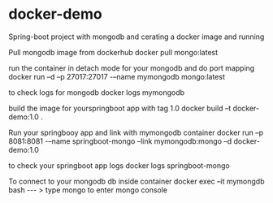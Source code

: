 # docker-demo
Spring-boot project with mongodb and cerating a docker image and running

Pull mongodb image from dockerhub
docker pull mongo:latest

run the container in detach mode  for your mongodb and do port mapping
docker run –d –p 27017:27017 -–name mymongodb mongo:latest

to check logs for mongodb
docker logs mymongodb

build the image for yourspringboot app with tag 1.0
docker build –t docker-demo:1.0 .

Run your springbooy app and link with mymongodb container
docker run –p 8081:8081 -–name springboot-mongo –link mymongodb:mongo –d docker-demo:1.0

to check your springboot app logs
docker logs springboot-mongo

To connect to your mongodb db inside container 
docker exec –it mymongdb bash --- > type mongo to enter mongo console 

